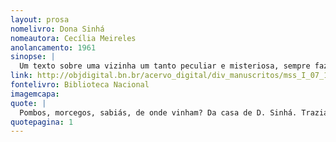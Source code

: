 ```yaml
---
layout: prosa
nomelivro: Dona Sinhá
nomeautora: Cecília Meireles
anolancamento: 1961
sinopse: |
  Um texto sobre uma vizinha um tanto peculiar e misteriosa, sempre fazendo-nos questionar do que ocorria do outro lado do muro. 
link: http://objdigital.bn.br/acervo_digital/div_manuscritos/mss_I_07_12_033A_n04/mss_I_07_12_033A_n04.pdf
fontelivro: Biblioteca Nacional
imagemcapa: 
quote: |
  Pombos, morcegos, sabiás, de onde vinham? Da casa de D. Sinhá. Traziam até no bico sapotis moles e cajás agri-doces, que deixavam cair entre os nossos brinquedos, como se fossem presentes de D. Sinhá.
quotepagina: 1
---
```

